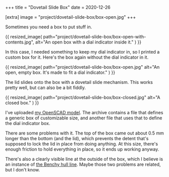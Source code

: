 +++
title = "Dovetail Slide Box"
date = 2020-12-26

[extra]
image = "project/dovetail-slide-box/box-open.jpg"
+++

Sometimes you need a box to put stuff in.

{{
    resized_image(
        path="project/dovetail-slide-box/box-open-with-contents.jpg",
        alt="An open box with a dial indicator inside it."
    )
}}

In this case, I needed something to keep my dial indicator in, so I printed a custom box for it. Here's the box again without the dial indicator in it.

{{
    resized_image(
        path="project/dovetail-slide-box/box-open.jpg"
        alt="An open, empty box. It's made to fit a dial indicator."
    )
}}

The lid slides onto the box with a dovetail slide mechanism. This works pretty well, but can also be a bit fiddly.

{{
    resized_image(
        path="project/dovetail-slide-box/box-closed.jpg"
        alt="A closed box."
    )
}}

I've uploaded [my OpenSCAD model](dovetail-slide-box.zip). The archive contains a file that defines a generic box of customizable size, and another file that uses that to define the dial indicator box.

There are some problems with it. The top of the box came out about 0.5 mm longer than the bottom (and the lid), which prevents the detent that's supposed to lock the lid in place from doing anything. At this size, there's enough friction to hold everything in place, so it ends up working anyway.

There's also a clearly visible line at the outside of the box, which I believe is an instance of [the Benchy hull line](https://www.help.prusa3d.com/cs/article/the-benchy-hull-line_124746). Maybe those two problems are related, but I don't know.
